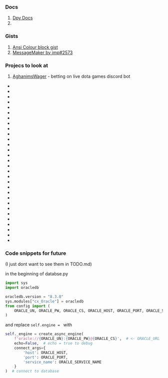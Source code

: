 ### Docs
1. [Dpy Docs](https://discordpy.readthedocs.io/en/latest/)
2. 
### Gists
1. [Ansi Colour block gist](https://gist.github.com/kkrypt0nn/a02506f3712ff2d1c8ca7c9e0aed7c06)
2. [MessageMaker by imp#2573](https://gist.github.com/imptype/7b35c6769684fb68178e5719e5f81b6d)

### Projecs to look at 
1. [AghanimsWager](https://github.com/daveknippers/AghanimsWager) - betting on live dota games discord bot




*
*
*
*
*
*
*
*
*
*
*
*
*
*
*
*
*
*
*
*
*
*
*
*
*
*
*
*
*
*
### Code snippets for future 

(I just dont want to see them in TODO.md)

in the beginning of databse.py
```py
import sys
import oracledb

oracledb.version = "8.3.0"
sys.modules["cx_Oracle"] = oracledb
from config import (
    ORACLE_UN, ORACLE_PW, ORACLE_CS, ORACLE_HOST, ORACLE_PORT, ORACLE_SERVICE_NAME
)
```

and replace `self.engine = ` with 
```python
self._engine = create_async_engine(
    f'oracle://{ORACLE_UN}:{ORACLE_PW}@{ORACLE_CS}',  # <- ORACLE_URL
    echo=False,  # echo = true to debug
    connect_args={
        'host': ORACLE_HOST,
        'port': ORACLE_PORT,
        'service_name': ORACLE_SERVICE_NAME
    }
)  # connect to database
```